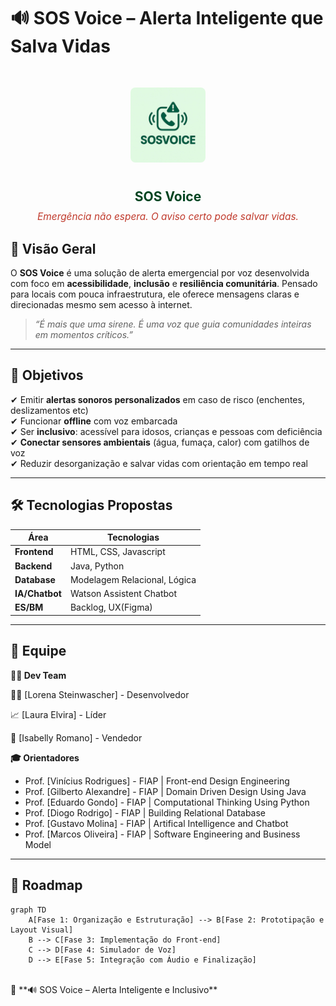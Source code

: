 # 🔊 SOS Voice – Alerta Inteligente que Salva Vidas

<div align="center" style="margin: 20px 0; display: flex; flex-direction: column; align-items: center; gap: 10px;">

  <img src="SOS-Voice-Frontend/assets/img/logo.jpeg" 
       alt="Logo SOS Voice" 
       style="height: 120px; border-radius: 8px; margin: 15px 0;">
  
  <h2 style="color: #014421; margin: 0;">SOS Voice</h2>

  <p style="color: #C0392B; font-size: 1.1em; margin: 0; font-style: italic;">
    Emergência não espera. O aviso certo pode salvar vidas.
  </p>
</div>

## 🌟 Visão Geral

O **SOS Voice** é uma solução de alerta emergencial por voz desenvolvida com foco em **acessibilidade**, **inclusão** e **resiliência comunitária**. Pensado para locais com pouca infraestrutura, ele oferece mensagens claras e direcionadas mesmo sem acesso à internet.

> *“É mais que uma sirene. É uma voz que guia comunidades inteiras em momentos críticos.”*

---

## 🎯 Objetivos

✔ Emitir **alertas sonoros personalizados** em caso de risco (enchentes, deslizamentos etc)  
✔ Funcionar **offline** com voz embarcada  
✔ Ser **inclusivo**: acessível para idosos, crianças e pessoas com deficiência  
✔ **Conectar sensores ambientais** (água, fumaça, calor) com gatilhos de voz  
✔ Reduzir desorganização e salvar vidas com orientação em tempo real

---

## 🛠 Tecnologias Propostas  

| Área         | Tecnologias                              |
|--------------|------------------------------------------|
| **Frontend** | HTML, CSS, Javascript                    |
| **Backend**  | Java, Python                             |
| **Database** | Modelagem Relacional, Lógica             |
|**IA/Chatbot**| Watson Assistent Chatbot                 |
| **ES/BM**    | Backlog, UX(Figma)                       |

---

## 👥 Equipe  

**🧑‍💻 Dev Team**  

👨‍💻 [Lorena Steinwascher] - Desenvolvedor

📈 [Laura Elvira] - Líder  

🤝 [Isabelly Romano] - Vendedor  


**🎓 Orientadores**  
- Prof. [Vinícius Rodrigues] - FIAP | Front-end Design Engineering
- Prof. [Gilberto Alexandre] - FIAP | Domain Driven Design Using Java
- Prof. [Eduardo Gondo] - FIAP | Computational Thinking Using Python
- Prof. [Diogo Rodrigo] - FIAP | Building Relational Database
- Prof. [Gustavo Molina] - FIAP | Artifical Intelligence and Chatbot
- Prof. [Marcos Oliveira] - FIAP | Software Engineering and Business Model

---

## 🚀 Roadmap  

```
graph TD
    A[Fase 1: Organização e Estruturação] --> B[Fase 2: Prototipação e Layout Visual]
    B --> C[Fase 3: Implementação do Front-end]
    C --> D[Fase 4: Simulador de Voz]
    D --> E[Fase 5: Integração com Áudio e Finalização]
```
<br>
🏥 **🔊 SOS Voice – Alerta Inteligente e Inclusivo** <br>
